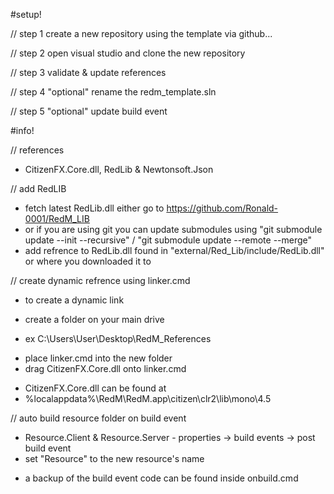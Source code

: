 #setup!

// step 1
create a new repository using the template via github...

// step 2
open visual studio and clone the new repository

// step 3
validate & update references

// step 4 "optional"
rename the redm_template.sln

// step 5 "optional"
update build event

#info!

// references
- CitizenFX.Core.dll, RedLib & Newtonsoft.Json

// add RedLIB
- fetch latest RedLib.dll either go to https://github.com/Ronald-0001/RedM_LIB
- or if you are using git you can update submodules using "git submodule update --init --recursive" / "git submodule update --remote --merge"
- add refrence to RedLib.dll found in "external/Red_Lib/include/RedLib.dll" or where you downloaded it to

// create dynamic refrence using linker.cmd
* to create a dynamic link
- create a folder on your main drive
* ex C:\Users\User\Desktop\RedM_References
- place linker.cmd into the new folder
- drag CitizenFX.Core.dll onto linker.cmd
* CitizenFX.Core.dll can be found at
* %localappdata%\RedM\RedM.app\citizen\clr2\lib\mono\4.5

// auto build resource folder on build event
- Resource.Client & Resource.Server - properties -> build events -> post build event
- set "Resource" to the new resource's name
* a backup of the build event code can be found inside onbuild.cmd
